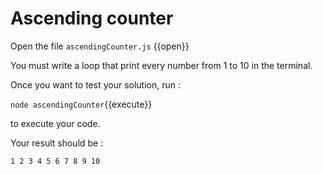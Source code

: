 # Ascending counter 

Open the file `ascendingCounter.js` {{open}}

You must write a loop that print every number from 1 to 10 in the terminal.

Once you want to test your solution, run :

`node ascendingCounter`{{execute}} 

to execute your code.

Your result should be : 

`
1
2
3
4
5
6
7
8
9
10
`